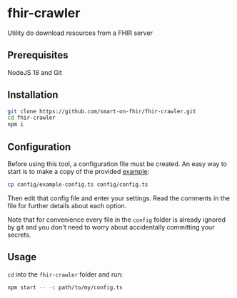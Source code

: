 # fhir-crawler
Utility do download resources from a FHIR server

## Prerequisites
NodeJS 18 and Git

## Installation
```sh
git clone https://github.com/smart-on-fhir/fhir-crawler.git
cd fhir-crawler
npm i
```

## Configuration
Before using this tool, a configuration file must be created. An easy way to start
is to make a copy of the provided [example](./config/example-config.ts):
```sh
cp config/example-config.ts config/config.ts
```
Then edit that config file and enter your settings. Read the comments in the
file for further details about each option.

Note that for convenience every file in the `config` folder is already ignored
by git and you don't need to worry about accidentally committing your secrets.

## Usage
`cd` into the `fhir-crawler` folder and run:
```sh
npm start -- -c path/to/my/config.ts
```